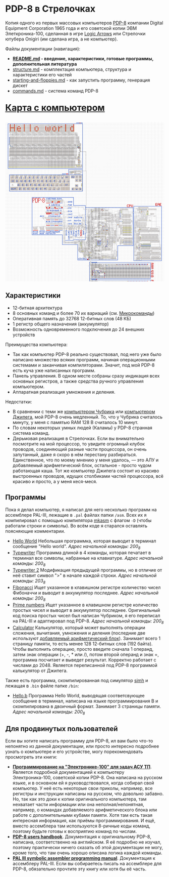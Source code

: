 # PDP-8 в Стрелочках

Копия одного из первых массовых компьютеров [PDP-8](https://en.wikipedia.org/wiki/PDP-8) компании Digital Equipment Corporation 1965 года и его советской копии ЭВМ Элеткроника-100, сделанная в игре [Logic Arrows](https://www.youtube.com/channel/UCzdmz_lLWT_dPqOvFjXAMVg) или Стрелочки ютубера Onigiri (им сделана игра, а не компьютер).

Файлы документации (навигация):
* **[README.md](README.md) - введение, характеристики, готовые программы, дополнительная литература**
* [structure.md](structure.md) - комплектация компьютера, структура и характеристики его частей
* [starting-and-floppies.md](starting-and-floppies.md) - как запустить программу, генерация дискет
* [commands.md](commands.md) - система команд PDP-8

[<p style="font-size: 2em;">**Карта с компьютером**</p>](https://logic-arrows.io/map-rcLRm6iY)

[![Снимок экрана из игры, видно процессор, часть памяти, панель управления, клавиатуру и терминал, на котором выведено "Hello world"](images/hello_world.png)](https://logic-arrows.io/map-rcLRm6iY)

## Характеристики
* 12-битная архитектура
* 8 основных команд и более 70 их вариаций (см. [Микрокоманды](commands.md#микрокоманды))
* Оперативная память до 32768 12-битных слов (48 КБ)
* 1 регистр общего назначения (аккумулятор)
* Возможность одновременного подключения до 24 внешних устройств

Преимущества компьютера:
* Так как компьютер PDP-8 реально существовал, под него уже было написано множество всяких программ, начиная операционными системами и заканчивая компиляторами. Значит, под мой PDP-8 есть куча уже написанных программ.
* Панель управления. В одном месте собраны сразу индикация всех основных регистров, а также средства ручного управления компьютером.
* Аппаратная реализация умножения и деления.

Недостатки:
* В сравнении с теми же [компьютером Чубрика](https://github.com/chubrik/LogicArrows/blob/main/computer-v2/README.md) или [компьютером Джипега](https://github.com/DimonSDF/Logic-Arrows/blob/main/Компьютер.md), мой PDP-8 очень медленный. То, что у Чубрика считалось минуту, у меня с памятью RAM 128 B считалось 10 минут.
* По словам некоторых умных людей (Каламы) у PDP-8 странная система команд.
* Дерьмовая реализация в Стрелочках. Если вы внимательно посмотрите на мой процессор, то увидите огромный клубок проводов, соединяющий разные части процессора, он очень запутанный, даже я скоро в нём перестану разбираться. Единственное, что по моему мнению у меня удалось, — это АЛУ и добавляемый арифметический блок, остальное - просто чудом работающая каша. Тот же компьютер Джипега состоит из красиво выстроенных проводов, идущих столбиками частей процессора, всё красиво и просто, а у меня кеся-меся.

## Программы
Пока я делал компьютер, я написал для него несколько программ на ассемблере PAL-III, лежащие в `.pal` файлах папки `/asm`. Всех их я компилировал с помощью компилятора [mkasm](https://github.com/Rex--/mkasm) с флагом `-D` (чтобы работали строки и символы). Во всём коде я старался оставлять поясняющие комментарии.
* [Hello World](asm/hello_world.pal) Небольшая программка, которая выводит в терминал сообщение "Hello world". _Адрес начальной команды: 200<sub>8</sub>_
* [Typewriter](asm/typewriter.pal) Программа длиной в 4 команды, которая печатает в терминал все символы, набранные на клавиатуре. _Адрес начальной команды: 200<sub>8</sub>_
* [Typewriter 2](asm/typewriter_2.pal) Модификация предыдущей программы, но в отличие от неё ставит символ ">" в начале каждой строки. _Адрес начальной команды: 203<sub>8</sub>_
* [Fibonacci](asm/fibonacci.pal) Ищет указанное в клавишном регистре количество чисел Фибоначчи и выводит в аккумулятор последнее. _Адрес начальной команды: 200<sub>8</sub>_
* [Prime numbers](asm/prime_numbers.pal) Ищет указанное в клавишном регистре количество простых чисел и выводит в аккумулятор последнее. Оригинальный код поиска простых чисел был написан Чубриком, я его переписал на PAL-III и адаптировал под PDP-8. _Адрес начальной команды: 200<sub>8</sub>_
* [Calculator](asm/calculator.pal) Калькулятор, который может выполнять операции сложения, вычитания, умножения и деления (последние две используют [добавляемый арифметический блок](structure.md#добавляемый-арифметический-блок-eae)). Занимает всего 1 страницу памяти, то есть менее 128 12-битных слов (192 байта). Чтобы выполнить операцию, просто введите сначала 1 операнд, затем знак операции (+, -, * или /), потом второй операнд и знак =, программа посчитает и выведет результат. Корректно работает с числами до 2048. Является переписанной под PDP-8 программой калькулятор от Джипега.

Также есть программа, скомпилированная под симулятор [simh](https://github.com/simh/simh) и лежащая в `.bin` файле папке `/bin`:
* [Hello.b](bin/hello.bin) Программа Hello World, выводящая соответсвующее сообщение в терминал, написана на языке программирования B и скомпилирована в двоичный формат. Занимает 3 страницы памяти. _Адрес начальной команды: 200<sub>8</sub>_

## Для продвинутых пользователей
Если вы хотите написать программу для PDP-8, ил вам было что-то непонятно из данной документации, или просто интересно подробнее узнать о компьютере и его устройстве, могу порекомендовать просмотреть эти книги:
* [**Программирование на "Электронике-100" для задач АСУ ТП**](https://drive.google.com/file/d/1vmhK0NIZLiQ4dXXuqZSGidAQa3xmekxR/view). Является подробной документацией к компьютеру Электроника-100, советской копии PDP-8. Она написана на русском языке, и в основном ей я руководствовался, когда собирал свой компьютер. У неё есть некоторые свои приколы, например, все регистры и инструкции написаны на русском, что довольно забавно. Но, так как это доки к копии оригинального компьютера, там нехватает части информации или она неполная/непонятная, например, о командах добавляемого арифметического блока или работе с дополнительными кубами памяти. Хотя там есть такая интересная информация, как приёмы программирования. И ещё, вместо ассемблера там используются 8-ричные коды команд, поэтому будьте готовы к восприятию команд по числам.
* [**PDP-8 users handbook**](https://drive.google.com/file/d/1rxcyWxEEiQccqOs57nSy3Z9BNSXV8r8J/view). Документация к оригинальному PDP-8, написана, соответственно на английском. Я её подробно не изучал, поэтому практически ничего сказать об этой документации не могу, кроме того, что там очень хорошо описана логика каждой команды.
* [**PAL III symbolic assembler programming manual**](https://drive.google.com/file/d/1Uk2Y2IRK8wGXVFDmNK-3lXeJEcIj4msU/view). Документация к ассемблеру PAL-III. Если вы собираетесь писать на ассемблере для PDP-8, обязательно прочтите эту книгу или хотя бы её часть.